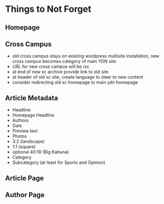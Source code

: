 # Things to Not Forget

## Homepage

## Cross Campus
- old cross campus stays on existing wordpress multisite installation, new cross campus becomes category of main YDN site
- URL for new cross campus will be /xc
- at end of new xc archive provide link to old site
- at header of old xc site, create language to steer to new content
- consider redirecting old xc homepage to main ydn homepage

## Article Metadata
- Headline
- Homepage Headline
- Authors
- Date
- Preview text
- Photos
 - 3:2 (landscape)
 - 1:1 (square)
 - optional 40:19 (Big Kahuna)
- Category
 - Subcategory (at least for Sports and Opinion)
 

## Article Page

## Author Page
